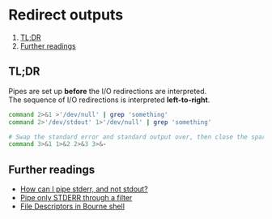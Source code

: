 # Redirect outputs

1. [TL;DR](#tldr)
1. [Further readings](#further-readings)

## TL;DR

Pipes are set up **before** the I/O redirections are interpreted.<br/>
The sequence of I/O redirections is interpreted **left-to-right**.

```sh
command 2>&1 >'/dev/null' | grep 'something'
command 2>'/dev/stdout' 1>'/dev/null' | grep 'something'

# Swap the standard error and standard output over, then close the spare descriptor used for the swap.
command 3>&1 1>&2 2>&3 3>&-
```

## Further readings

- [How can I pipe stderr, and not stdout?]
- [Pipe only STDERR through a filter]
- [File Descriptors in Bourne shell]

<!--
  Reference
  ═╬═Time══
  -->

<!-- Others -->
[File Descriptors in Bourne shell]: https://mixedvolume.blogspot.com/2004/12/file-descriptors-in-bourne-shell.html
[How can I pipe stderr, and not stdout?]: https://stackoverflow.com/questions/2342826/how-can-i-pipe-stderr-and-not-stdout
[Pipe only STDERR through a filter]: https://stackoverflow.com/questions/3618078/pipe-only-stderr-through-a-filter#52575087
